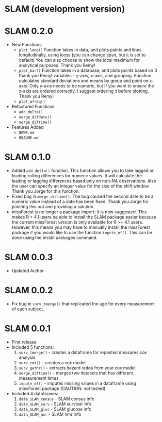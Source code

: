 # SLAM (development version)

# SLAM 0.2.0

* New Functions
    - `plot_long()` Function takes in data, and plots points and lines
longitudinally, using loess (you can change span, but it is set to default)
You can also choose to show the local maximum for analytical purposes. Thank
you Remy!
    - `plot_bar()` Function takes in a database, and plots points based on 3                  thank you Remy!
variables - y-axis, x-axis, and grouping. Function calculates standard
deviations and means by group and point on x-axis. Only y-axis needs to be
numeric, but if you want to ensure the x-axis are ordered correctly, I
suggest ordering it before plotting. Thank you Remy! 
    - `plot_mfreq()`
* Refactored Functions
    - `add_delta()`
    - `merge_difdate()`
    - `merge_diftime()`
* Features Added
    - `NEWS.md` 
    - `README.md`

# SLAM 0.1.0

* Added `add_delta()` function. This function allows you to take lagged or 
leading rolling differences for numeric values. It will calculate the leading or 
lagging differences based only on non-NA observations. Also the user can specify
an integer value for the size of the shift window. Thank you Jorge for this 
function.
* Fixed bug in `merge_diftime()`. The bug caused the second date to be a numeric 
value instead of a date has been fixed. Thank you Jorge for pointing this out 
and providing a solution.
* missForest is no longer a package import; it is now suggested. This makes 
R < 4.1 users be able to install the SLAM package easier because the current 
missForest version is only available for R >= 4.1 users. However, this means you 
may have to manually install the missForest package if you would like to use the 
function `impute_mf()`. This can be done using the install.packages command. 

# SLAM 0.0.3

* Updated Author

# SLAM 0.0.2

* Fix bug in `surv_tmerge()` that replicated the age for every measurement of 
each subject.

# SLAM 0.0.1

* First release 
* Included 5 functions:
    1. `surv_tmerge()` - creates a dataframe for repeated measures cox analysis
    2. `surv_cox()` - creates a cox model
    3. `surv_gethr()` - extracts hazard ratios from your cox model
    4. `merge_diftime()` - merges two datasets that has different measurement times
    5. `impute_mf()` - imputes missing values in a dataframe using missForest package
(CAUTION: not tested)
* Included 4 dataframes:
    1. `data_SLAM_census` - SLAM census info
    2. `data_SLAM_surv` - SLAM survival info
    3. `data_SLAM_gluc` - SLAM glucose info
    4. `data_SLAM_nmr` - SLAM nmr info
